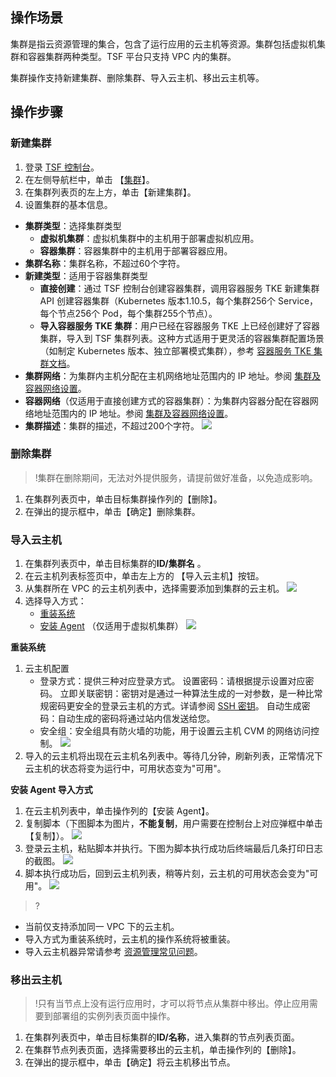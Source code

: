 ## 操作场景
集群是指云资源管理的集合，包含了运行应用的云主机等资源。集群包括虚拟机集群和容器集群两种类型。TSF 平台只支持 VPC 内的集群。

集群操作支持新建集群、删除集群、导入云主机、移出云主机等。

## 操作步骤
### 新建集群
1. 登录 [TSF 控制台](https://console.cloud.tencent.com/tsf/index)。
2. 在左侧导航栏中，单击 【[集群](https://console.cloud.tencent.com/tsf/cluster)】。
3. 在集群列表页的左上方，单击【新建集群】。
4. 设置集群的基本信息。
 - **集群类型**：选择集群类型
     - **虚拟机集群**：虚拟机集群中的主机用于部署虚拟机应用。
     - **容器集群**：容器集群中的主机用于部署容器应用。
 - **集群名称**：集群名称，不超过60个字符。
 - **新建类型**：适用于容器集群类型
     - **直接创建**：通过 TSF 控制台创建容器集群，调用容器服务 TKE 新建集群 API 创建容器集群（Kubernetes 版本1.10.5，每个集群256个 Service，每个节点256个 Pod，每个集群255个节点）。
     - **导入容器服务 TKE 集群**：用户已经在容器服务 TKE 上已经创建好了容器集群，导入到 TSF 集群列表。这种方式适用于更灵活的容器集群配置场景（如制定 Kubernetes 版本、独立部署模式集群），参考 [容器服务 TKE 集群文档](https://cloud.tencent.com/document/product/457/32187)。
 - **集群网络**：为集群内主机分配在主机网络地址范围内的 IP 地址。参阅 [集群及容器网络设置](https://cloud.tencent.com/document/product/649/16926)。
 - **容器网络**（仅适用于直接创建方式的容器集群）：为集群内容器分配在容器网络地址范围内的 IP 地址。参阅 [集群及容器网络设置](https://cloud.tencent.com/document/product/649/16926)。
 - **集群描述**：集群的描述，不超过200个字符。
    ![](https://main.qcloudimg.com/raw/ea511de1341b9215088044cf590c3418.png)
		

### 删除集群
>!集群在删除期间，无法对外提供服务，请提前做好准备，以免造成影响。

1. 在集群列表页中，单击目标集群操作列的【删除】。
2. 在弹出的提示框中，单击【确定】删除集群。


### 导入云主机
1. 在集群列表页中，单击目标集群的**ID/集群名** 。
2. 在云主机列表标签页中，单击左上方的 【导入云主机】按钮。
3. 从集群所在 VPC 的云主机列表中，选择需要添加到集群的云主机。
	 ![](https://main.qcloudimg.com/raw/10372f0030883f8eeeffcc81f0de4c83.png)
4. 选择导入方式：
   - [重装系统](#重装)
   - [安装 Agent](#安装) （仅适用于虚拟机集群）
     ![](https://main.qcloudimg.com/raw/64263b917cd2f1ca39eeaabaf79147b6.png)


 **重装系统**<span id="重装"></span>
 1. 云主机配置
    - 登录方式：提供三种对应登录方式。
      设置密码：请根据提示设置对应密码。
      立即关联密钥：密钥对是通过一种算法生成的一对参数，是一种比常规密码更安全的登录云主机的方式。详请参阅 [SSH 密钥](https://cloud.tencent.com/document/product/213/6092?)。
     自动生成密码：自动生成的密码将通过站内信发送给您。
    - 安全组：安全组具有防火墙的功能，用于设置云主机 CVM 的网络访问控制。
    ![](https://main.qcloudimg.com/raw/ec7ea1615d7051ec4e69c9453f94bc63.png)
 2. 导入的云主机将出现在云主机名列表中。等待几分钟，刷新列表，正常情况下云主机的状态将变为运行中，可用状态变为"可用"。

 **安装 Agent 导入方式**<span id="安装"></span>
 1. 在云主机列表中，单击操作列的【安装 Agent】。
 2. 复制脚本（下图脚本为图片，**不能复制**，用户需要在控制台上对应弹框中单击【复制】）。
![](https://main.qcloudimg.com/raw/ce1579c8e20801438d25feec9ee26b67.png)
 3. 登录云主机，粘贴脚本并执行。下图为脚本执行成功后终端最后几条打印日志的截图。
   ![](https://main.qcloudimg.com/raw/ebbeea13f6f7bf3085fdadf17dcd2074.png)
 4. 脚本执行成功后，回到云主机列表，稍等片刻，云主机的可用状态会变为"可用"。
   ![](https://main.qcloudimg.com/raw/d509a3a10f7f92ba207c9c6b04b7a77d.png)
>?
- 当前仅支持添加同一 VPC 下的云主机。
- 导入方式为重装系统时，云主机的操作系统将被重装。
- 导入云主机器异常请参考 [资源管理常见问题](https://cloud.tencent.com/document/product/649/20270)。



### 移出云主机
>!只有当节点上没有运行应用时，才可以将节点从集群中移出。停止应用需要到部署组的实例列表页面中操作。

1. 在集群列表页中，单击目标集群的**ID/名称**，进入集群的节点列表页面。
2. 在集群节点列表页面，选择需要移出的云主机，单击操作列的【删除】。
3. 在弹出的提示框中，单击【确定】将云主机移出节点。

